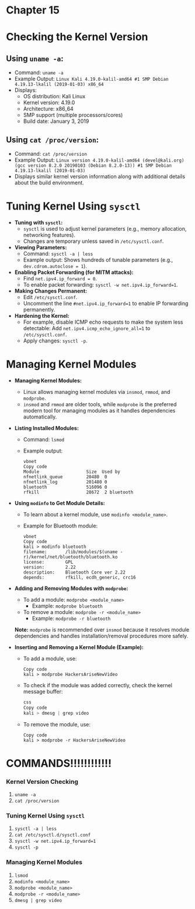 # Chapter 15

# Checking the Kernel Version

## **Using `uname -a`:**

- Command: `uname -a`
- Example Output: `Linux Kali 4.19.0-kalil-amd64 #1 SMP Debian 4.19.13-lkalil (2019-01-03) x86_64`
- Displays:
    - OS distribution: Kali Linux
    - Kernel version: 4.19.0
    - Architecture: x86_64
    - SMP support (multiple processors/cores)
    - Build date: January 3, 2019

## **Using `cat /proc/version`:**

- Command: `cat /proc/version`
- Example Output: `Linux version 4.19.0-kalil-amd64 (devel@kali.org) (gcc version 8.2.0 20190103 (Debian 8.2.0-13)) #1 SMP Debian 4.19.13-lkalil (2019-01-03)`
- Displays similar kernel version information along with additional details about the build environment.

# Tuning Kernel Using `sysctl`

- **Tuning with `sysctl`:**
    - `sysctl` is used to adjust kernel parameters (e.g., memory allocation, networking features).
    - Changes are temporary unless saved in `/etc/sysctl.conf`.
- **Viewing Parameters:**
    - Command: `sysctl -a | less`
    - Example output: Shows hundreds of tunable parameters (e.g., `dev.cdrom.autoclose = 1`).
- **Enabling Packet Forwarding (for MITM attacks):**
    - Find `net.ipv4.ip_forward = 0`.
    - To enable packet forwarding: `sysctl -w net.ipv4.ip_forward=1`.
- **Making Changes Permanent:**
    - Edit `/etc/sysctl.conf`.
    - Uncomment the line `#net.ipv4.ip_forward=1` to enable IP forwarding permanently.
- **Hardening the Kernel:**
    - For example, disable ICMP echo requests to make the system less detectable: Add `net.ipv4.icmp_echo_ignore_all=1` to `/etc/sysctl.conf`.
    - Apply changes: `sysctl -p`.

# Managing Kernel Modules

- **Managing Kernel Modules:**
    - Linux allows managing kernel modules via `insmod`, `rmmod`, and `modprobe`.
    - `insmod` and `rmmod` are older tools, while `modprobe` is the preferred modern tool for managing modules as it handles dependencies automatically.
- **Listing Installed Modules:**
    - Command: `lsmod`
    - Example output:
        
        ```vbnet
        vbnet
        Copy code
        Module                  Size  Used by
        nfnetlink_queue         20480  0
        nfnetlink_log           201480 0
        bluetooth               516096 0
        rfkill                  28672  2 bluetooth
        
        ```
        
- **Using `modinfo` to Get Module Details:**
    - To learn about a kernel module, use `modinfo <module_name>`.
    - Example for Bluetooth module:
        
        ```vbnet
        vbnet
        Copy code
        kali > modinfo bluetooth
        filename:       /lib/modules/$(uname -r)/kernel/net/bluetooth/bluetooth.ko
        license:        GPL
        version:        2.22
        description:    Bluetooth Core ver 2.22
        depends:        rfkill, ecdh_generic, crc16
        
        ```
        
- **Adding and Removing Modules with `modprobe`:**
    - To add a module: `modprobe <module_name>`
        - Example: `modprobe bluetooth`
    - To remove a module: `modprobe -r <module_name>`
        - Example: `modprobe -r bluetooth`
    
    **Note:** `modprobe` is recommended over `insmod` because it resolves module dependencies and handles installation/removal procedures more safely.
    
- **Inserting and Removing a Kernel Module (Example):**
    - To add a module, use:
        
        ```
        Copy code
        kali > modprobe HackersAriseNewVideo
        
        ```
        
    - To check if the module was added correctly, check the kernel message buffer:
        
        ```css
        css
        Copy code
        kali > dmesg | grep video
        
        ```
        
    - To remove the module, use:
        
        ```
        Copy code
        kali > modprobe -r HackersAriseNewVideo
        
        ```
        

# COMMANDS!!!!!!!!!!!!

### **Kernel Version Checking**

1. `uname -a`
2. `cat /proc/version`

### **Tuning Kernel Using `sysctl`**

1. `sysctl -a | less`
2. `cat /etc/sysctl.d/sysctl.conf`
3. `sysctl -w net.ipv4.ip_forward=1`
4. `sysctl -p`

### **Managing Kernel Modules**

1. `lsmod`
2. `modinfo <module_name>`
3. `modprobe <module_name>`
4. `modprobe -r <module_name>`
5. `dmesg | grep video`